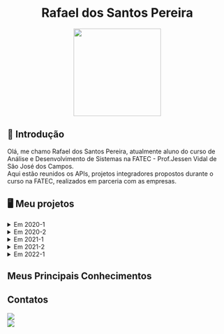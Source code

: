 <body>
  <div align="center">
    <h1>Rafael dos Santos Pereira</h1>
    <kbd><img src="https://avatars.githubusercontent.com/rafaeldossper" width="200px" height="200px"/></kbd>
    
  </div>
</body>

## 📓 Introdução


Olá, me chamo Rafael dos Santos Pereira, atualmente aluno do curso de Análise e Desenvolvimento de Sistemas na FATEC - Prof.Jessen Vidal de São José dos Campos.<br> 
Aqui estão reunidos os APIs, projetos integradores propostos durante o curso na FATEC, realizados em parceria com as empresas.<br /> 


## :desktop_computer: Meu projetos

<details>
  <summary>Em 2020-1</summary>

  ## SlimSystem
  
No primeiro projeto integrador proposto foi desenvolvido um aplicativo mobile de segurança domiciliar, o qual faz o gerenciamento e controle de câmeras e alarmes para a segurança. Utilizamos a programação modular a qual enfatiza a separação da funcionalidade de um programa em módulos independentes e intercambiáveis.


#### :handshake: Parceiro Acadêmico:
- [FATEC - Prof. Jessen Vidal](http://fatecsjc-prd.azurewebsites.net)

- Prof. Jean Carlos Lourenço Costa, disciplina de Programação em Microinformática.


#### :warning: Problema:
Desenvolver um aplicativo com a finalidade de implementar as tecnologias de programação modular e banco de dados.

#### :old_key: Solução:
Aplicativo de segurança doméstica que ofereça aos usuários conforto, segurança e praticidade, permitindo controle e monitoramento em qualquer lugar, através de um dispositivo móvel conectado à internet, com foco na autonomia total do cliente sobre a segurança de sua residência a qualquer momento

#### :computer: Tecnologias Utilizadas:
Foram utilizadas as plataformas Kodular/App Inventor no desenvolvimento do aplicativo e o Firebase para o armazenamento e fornecimento de dados.

- #### Firebase
O Firebase fornece um banco de dados em tempo real e back-end como um serviço. O serviço fornece aos desenvolvedores de aplicativos uma API que permite que os dados sejam sincronizados entre clientes e armazenados na nuvem do Firebase.

 - #### Kodular/AppInventor
Plataformas usadas para desenvolvimento de aplicativos android, baseada em blocos lógicos. Foi desenvolvido toda a aplicação do projeto usando programação em blocos.
    
#### :1st_place_medal: Contribuições Pessoais:
Durante o desenvolvimento desse projeto minha contribuição foi na parte do backend da aplicação, o sistema de login, chamadas telefônicas e notificações de acompanhamento de atividades foram construídas através dos blocos lógicos nas plataformas de desenvolvimento de aplicativos android.

  
#### Hard Skills:
Aprendi sobre a criação e utilização do banco de dados, assim como a lógica de programação, conhecimento desenvolvido na utilização dos blocos lógicos nas plataformas Kodular/AppInventor

#### Soft Skills:
A principal soft skill desenvolvida foi a comunicação, essencial para a minha contribuição com a equipe, levando em consideração que tivemos que migrar para o ensino EAD em circunstâncias da pandemia, precisavamos manter clareza na nossa comunicação para que pudéssemos trabalhar em equipe no desenvolvimento do projeto.

</details>  
<details>
  <summary>Em 2020-2</summary>
  
   ## Nome proj...
  
descrição do proj


### Parceiro Acadêmico  
<p align="justify">
                     <a href="http://fatecsjc-prd.azurewebsites.net/"> FATEC - Prof. Jessen Vidal </a>
              </p>

### Tecnologias Utilizadas

- #### Tecnologia 1
...

 - #### Tecnologia 2
...
  
### Contribuições Pessoais
...
  
### Hard Skills
...

### Soft Skills
...

  </details>
   
  <details>
  <summary>Em 2021-1</summary>
     ## Nome proj...
  
descrição do proj


### Parceiro Acadêmico  
<p align="justify">
                     <a href="http://fatecsjc-prd.azurewebsites.net/"> FATEC - Prof. Jessen Vidal </a>
              </p>

### Tecnologias Utilizadas

- #### Tecnologia 1
...

 - #### Tecnologia 2
...
  
### Contribuições Pessoais
...
  
### Hard Skills
...

### Soft Skills
...
  </details>
  
  <details>
  <summary>Em 2021-2</summary>
     ## Nome proj...
  
descrição do proj


### Parceiro Acadêmico  
<p align="justify">
                     <a href="http://fatecsjc-prd.azurewebsites.net/"> FATEC - Prof. Jessen Vidal </a>
              </p>

### Tecnologias Utilizadas

- #### Tecnologia 1
...

 - #### Tecnologia 2
...
  
### Contribuições Pessoais
...
  
### Hard Skills
...

### Soft Skills
...
  </details>
  
  <details>
  <summary>Em 2022-1</summary>
     ## Nome proj...
  
descrição do proj


### Parceiro Acadêmico  
<p align="justify">
                     <a href="http://fatecsjc-prd.azurewebsites.net/"> FATEC - Prof. Jessen Vidal </a>
              </p>

### Tecnologias Utilizadas

  - #### NodeJS
  ...

  - #### MongoDB
  ...
  - #### React Native
  ...
  
### Contribuições Pessoais
...
  
### Hard Skills
...

### Soft Skills
...
  
  </details>
  
  
  
  
## Meus Principais Conhecimentos

## Contatos
<p align="justify">
  <a href="https://github.com/rafaeldossper"><img src="https://img.shields.io/badge/github-0077B5?style=for-the-badge&logo=github&logoColor=black"/></a> <br>
  <a href="https://www.linkedin.com/in/rafaeldossper/"><img src="https://img.shields.io/badge/LinkedIn-0077B5?style=for-the-badge&logo=linkedin&logoColor=white"/></a> </p>
              
             
           

  

